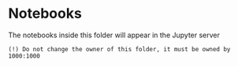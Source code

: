 # Notebooks

The notebooks inside this folder will appear in the Jupyter server

```
(!) Do not change the owner of this folder, it must be owned by 1000:1000
```